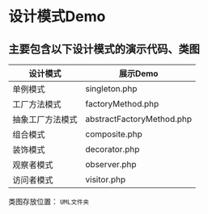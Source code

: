 # 设计模式Demo

## 主要包含以下设计模式的演示代码、类图

| 设计模式 | 展示Demo |
| --- | --- |
| 单例模式 | singleton.php |
| 工厂方法模式 | factoryMethod.php |
| 抽象工厂方法模式 | abstractFactoryMethod.php |
| 组合模式 | composite.php |
| 装饰模式 | decorator.php |
| 观察者模式 | observer.php |
| 访问者模式 | visitor.php |

类图存放位置： `UML文件夹 `



